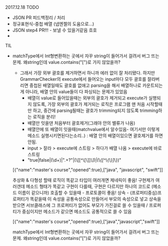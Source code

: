 2017.12.18
TODO
- JSON PR 피드백정리 / 처리
- 정규표현식-중첩 배열 (냅엔젤의 도움으로...)
- JSON step4 PR!!! - 보낼 수 있을거같음 흐호
-
TIL
- matchType에서 Int형변환하는 곳에서 자꾸 string이 들어가서 걸려서 버그 뜨는 문제. 왜string인데 value.contains("[")로 가지 않았을까?
  - 그래서 가장 외부 괄호를 제거하면서 하니까 에러 없이 잘 처리됐다. 하지만 GrammarChecker의 execute에서 들어오는 input마다 모두 괄호를 잘라버리면 중첩된 배열일때도 괄호를 없애고 parsing을 해서 배열하나로 카운트되는게 아니라, 배열 안의 value들이 다 파싱되는 문제가 있었음
    - 배열이 value로 들어있을때는 외부의 괄호가 제거되고 execute가 실행되지 않도록, 가장 외부의 괄호가 제거되는 로직은 프로그램 맨 처음 시작할때만 하고, 중간에 parsing될때는 괄호가 trimming되지 않도록 trimming하는 로직을 분리!
    - 배열만 잇을댄 처음부터 괄호제거(그래야 안의 밸류가 나옴)
    - 배열안에 또 배열이 잇을때(matchvalue에서 알수있음- 여기서만 이렇게 메소드 실행시키면된다는소리..) : 배열 안의 배열이있으면 괄호제거를 하면안됨.
    - input > 잘라 > execute에 스트링 > 하다가 배열 나옴 > execute에 바로 스트링
    - "true|false|(\\d+)|\".+?\"|(\\[[^\\[\\]]*\\])|(\\{[^\\{\\}]*\\})"

  [{"name":"master's course","opened":true},["java", "javascript", "swift"]]


    추상화 & 다형성 할때
    로직이 똑같고 타입이 여러개면 제네릭이 좋음!
    구현제가 여러갠데 메소드 형태가 똑같고 구현이 다를때, 구현은 다르지만 하나의 코드로 (메소드 이름이 같으니까) 호출할 수 있을때 - 프로토콜이 좋음!
    상속 - (프로퍼티중심)프로퍼티가 똑같을때 이 속성을 공통속성으로 만들어서 부모의 속성으로 넣고 상속을 받으면 서브클래스에 그 프로퍼티가 없어도 부모가 가진걸로 쓸 수 있을때 / 프로퍼티가 중심이지만 메소드가 같으면 메소드도 공통적으로 쓸 수 있음

    [{\"name\":\"master's course\",\"opened\":true},[\"java\",\"javascript\",\"swift\"]]

    matchType에서 Int형변환하는 곳에서 자꾸 string이 들어가서 걸려서 버그 뜨는 문제. 왜string인데 value.contains("[")로 가지 않았을까?
